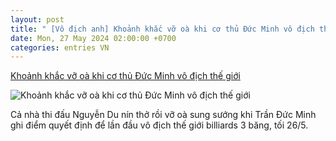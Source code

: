 ```yaml
---
layout: post
title: " [Vô địch anh] Khoảnh khắc vỡ oà khi cơ thủ Đức Minh vô địch thế giới"
date: Mon, 27 May 2024 02:00:00 +0700
categories: entries VN
---
```

[Khoảnh khắc vỡ oà khi cơ thủ Đức Minh vô địch thế giới](https://baohatinh.vn/khoanh-khac-vo-oa-khi-co-thu-duc-minh-vo-dich-the-gioi-post267229.html)

![Khoảnh khắc vỡ oà khi cơ thủ Đức Minh vô địch thế giới](https://image.baohatinh.vn/fb_820x430/Uploaded/2024/rkshekxlrd/2024_05_27/4-jpg-1716765113-4375.jpg)

Cả nhà thi đấu Nguyễn Du nín thở rồi vỡ oà sung sướng khi Trần Đức Minh ghi điểm quyết định để lần đầu vô địch thế giới billiards 3 băng, tối 26/5.

